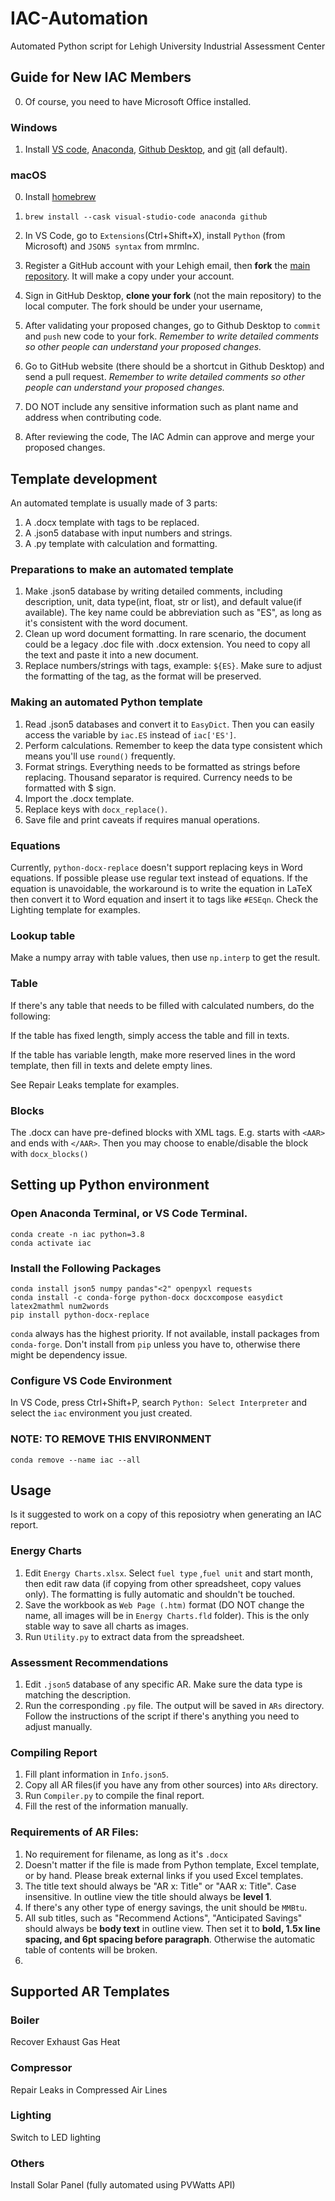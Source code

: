 # IAC-Automation
Automated Python script for Lehigh University Industrial Assessment Center
## Guide for New IAC Members
0. Of course, you need to have Microsoft Office installed.
### Windows
1. Install [VS code](https://code.visualstudio.com/download), [Anaconda](https://www.anaconda.com/download), [Github Desktop](https://desktop.github.com), and [git](https://gitforwindows.org/) (all default).
### macOS
0. Install [homebrew](https://brew.sh)

1. ```brew install --cask visual-studio-code anaconda github```

2. In VS Code, go to `Extensions`(Ctrl+Shift+X), install `Python` (from Microsoft) and `JSON5 syntax` from mrmlnc.

3. Register a GitHub account with your Lehigh email, then **fork** the [main repository](https://github.com/BrushXue/IAC-Automation). It will make a copy under your account.

4. Sign in GitHub Desktop, **clone your fork** (not the main repository) to the local computer. The fork should be under your username,

5. After validating your proposed changes, go to Github Desktop to `commit` and `push` new code to your fork. *Remember to write detailed comments so other people can understand your proposed changes.*
   
6. Go to GitHub website (there should be a shortcut in Github Desktop) and send a pull request. *Remember to write detailed comments so other people can understand your proposed changes.*

7. DO NOT include any sensitive information such as plant name and address when contributing code.

8. After reviewing the code, The IAC Admin can approve and merge your proposed changes.

## Template development
An automated template is usually made of 3 parts:
1. A .docx template with tags to be replaced.
2. A .json5 database with input numbers and strings.
3. A .py template with calculation and formatting.
### Preparations to make an automated template
1. Make .json5 database by writing detailed comments, including description, unit, data type(int, float, str or list), and default value(if available). The key name could be abbreviation such as "ES", as long as it's consistent with the word document.
2. Clean up word document formatting. In rare scenario, the document could be a legacy .doc file with .docx extension. You need to copy all the text and paste it into a new document.
3. Replace numbers/strings with tags, example: `${ES}`. Make sure to adjust the formatting of the tag, as the format will be preserved.
### Making an automated Python template
1. Read .json5 databases and convert it to `EasyDict`. Then you can easily access the variable by `iac.ES` instead of `iac['ES']`.
2. Perform calculations. Remember to keep the data type consistent which means you'll use `round()` frequently.
3. Format strings. Everything needs to be formatted as strings before replacing. Thousand separator is required. Currency needs to be formatted with $ sign.
4. Import the .docx template.
5. Replace keys with `docx_replace()`.
6. Save file and print caveats if requires manual operations.
### Equations
Currently, `python-docx-replace` doesn't support replacing keys in Word equations. If possible please use regular text instead of equations. If the equation is unavoidable, the workaround is to write the equation in LaTeX then convert it to Word equation and insert it to tags like `#ESEqn`. Check the Lighting template for examples.
### Lookup table
Make a numpy array with table values, then use `np.interp` to get the result.
### Table
If there's any table that needs to be filled with calculated numbers, do the following:

If the table has fixed length, simply access the table and fill in texts.

If the table has variable length, make more reserved lines in the word template, then fill in texts and delete empty lines.

See Repair Leaks template for examples. 
### Blocks
The .docx can have pre-defined blocks with XML tags. E.g. starts with `<AAR>` and ends with `</AAR>`. Then you may choose to enable/disable the block with `docx_blocks()`
## Setting up Python environment
### Open Anaconda Terminal, or VS Code Terminal.
```
conda create -n iac python=3.8 
conda activate iac 
```
### Install the Following Packages
```
conda install json5 numpy pandas"<2" openpyxl requests
conda install -c conda-forge python-docx docxcompose easydict latex2mathml num2words
pip install python-docx-replace
```
`conda` always has the highest priority. If not available, install packages from `conda-forge`. Don't install from `pip` unless you have to, otherwise there might be dependency issue.
### Configure VS Code Environment
In VS Code, press Ctrl+Shift+P, search `Python: Select Interpreter` and select the `iac` environment you just created.
### NOTE: TO REMOVE THIS ENVIRONMENT
```
conda remove --name iac --all
```
## Usage
Is it suggested to work on a copy of this reposiotry when generating an IAC report.
### Energy Charts
1. Edit `Energy Charts.xlsx`. Select `fuel type` ,`fuel unit` and start month, then edit raw data (if copying from other spreadsheet, copy values only). The formatting is fully automatic and shouldn't be touched.
2. Save the workbook as `Web Page (.htm)` format (DO NOT change the name, all images will be in `Energy Charts.fld` folder). This is the only stable way to save all charts as images.
3. Run `Utility.py` to extract data from the spreadsheet.
### Assessment Recommendations
1. Edit `.json5` database of any specific AR. Make sure the data type is matching the description.
2. Run the corresponding `.py` file. The output will be saved in `ARs` directory. Follow the instructions of the script if there's anything you need to adjust manually.
### Compiling Report
1. Fill plant information in `Info.json5`.
2. Copy all AR files(if you have any from other sources) into `ARs` directory.
3. Run `Compiler.py` to compile the final report.
4. Fill the rest of the information manually.

### Requirements of AR Files:
1. No requirement for filename, as long as it's `.docx`
2. Doesn't matter if the file is made from Python template, Excel template, or by hand. Please break external links if you used Excel templates.
3. The title text should always be "AR x: Title" or "AAR x: Title". Case insensitive. In outline view the title should always be **level 1**.
4. If there's any other type of energy savings, the unit should be `MMBtu`.
5. All sub titles, such as "Recommend Actions", "Anticipated Savings" should always be **body text** in outline view. Then set it to **bold, 1.5x line spacing, and 6pt spacing before paragraph**. Otherwise the automatic table of contents will be broken.
6. 
## Supported AR Templates

### Boiler
Recover Exhaust Gas Heat

### Compressor
Repair Leaks in Compressed Air Lines

### Lighting
Switch to LED lighting

### Others
Install Solar Panel (fully automated using PVWatts API)
